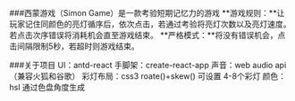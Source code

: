 ###西蒙游戏（Simon Game）是一款考验短期记忆力的游戏
**游戏规则：**让玩家记住同颜色的亮灯循序后，依次点击，若通过考验将亮灯次数以及亮灯速度。若点击次序错误将消耗机会直至游戏结束。
**严格模式：**将没有错误机会，点击间隔限制5秒，若超时则游戏结束。

###关于项目
UI：antd-react
手脚架：create-react-app
声音：web audio api （兼容火狐和谷歌）
彩灯布局：css3 roate()+skew() 可设置 4-8个彩灯
颜色：hsl 通过色盘角度生成
